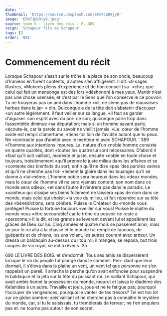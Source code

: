 ```yaml
---
date: ''
thumbnail: 'https://source.unsplash.com/EFm7JpD9jy8'
image: 'EFm7JpD9jy8.jpeg'
source: tome V - livre des rois - P. 389
reign: 'Schapour fils de Schapour'
tags: []
order: '001'
---
```


# Commencement du récit

Lorsque Schapour s’assit sur le trône à la place de son oncle, beaucoup d’Iraniens en’furent contents, d’autres s’en affligèrent. Il dit: «0 sages illustres, «Mobeds pleins d’expérience et de hon conseil l sa- «chez que celui qui fait un mensonge est dès lors «déshonoré à mes yeux. Mentir n’est pas une chose «sensée, et c’est par le Sens que l’on conserve le
ce pouvoir. Tu ne trouyeras pas un ami dans l’homme «vil; ne sème pas de mauvaises herbes dans le jar- « din. Quiconque a de la tête doit s’abstenir d’accuser
«un autre légèrement. Il faut veiller sur sa langue, «il faut se garder d’aiguiser. son esprit avec du poi- ce son; quiconque parle trop dans l’assemblée diminue «sa députation; mais si un homme savant parle, «écoute-le, car la parole du savoir ne vieillit jamais. «Le. cœur de l’homme avide est rempli d’amertume, «tiens-toi loin de l’avidité autant que tu peux. Ne «contracte pas d’amitié avec le menteur ni avec
SCHAPOUR. ’ 389 «l’homme aux intentions impures. La. nature d’un
«noble homme consiste en quatre qualités, dont
«toutes les quatre lui sont nécessaires. D’abord il
«faut qu’il soit vaillant, modeste et juste, ensuite
«noble en toute chose et toujours, troisièmement
«qu’il prenne le juste milieu dans les affaires et se
«contente des bienfaits du sort; enfin qu’il ne dise
«pas ’des paroles vaines et qu’il ne cherche pas l’ol-
«lement la gloire dans les louanges qu’il se donne à
«lui-même. L’homme noble sera heureux dans les
«deux mondes, mais le cœur de l’homme vil ne sera
«jamais content; son nom dans ce monde sera odieux,
«et dans l’autre il n’entrera pas dans le paradis. Le
«vaniteux qui dissipe ses biens follement ne laissera
«pas de nom dans ce monde, mais celui qui choisit
«la voie du milieu, et fait répandre sur sa tête des «bénédictions, sera célébré. Puisse le Créateur du
«monde vous protéger! Puisse la fortune toujours «veiller sur vous! Puisse le maître du monde nous «être secourable! car le trône du pouvoir ne reste à «personne.» Il le dit, et les grands se levèrent devant lui et appelèrent les grâces de Dieu sur lui.
Cinq années et quatre mois se passèrent ainsi; mais un jour le roi alla à la chasse et le monde fut rempli de faucons, de guépards et de chiens, les uns
volant, les autres courant avec ardeur. Un dressa un baldaquin au-dessus du litdu roi; il mangea, se reposa, but trois coupes de vin royal, se mit à rêver
v. 3h

690 LE’LIVRE DES BOIS.
et s’endormit. Tous ses amis se dispersèrent lorsque
le roi du peuple fut plongé dans le sommeil. Pen- dant que leroi dormait, il s’éleva dans la plaine un
vent, un vent tel que personne ne s’en rappelait un pareil. Il arracha la perche qu’on avait enfoncée
pour suspendre le baldaquin et la jeta sur la tête du puissant roi. Le vaillant Schapour, qui avait ambis tionné la possession du monde, mourut et laissa le diadème des Keïanides à un autre. Travaille et jouis,
joue et ne te fatigue pas; pourquoi t’occuper de vengeances, pourquoi le vanter de tes trésors? Tel est ton lot sur ce globe sombre; seis’vaillant et ne cherche pas à connaître le mystère du monde, car,
si tu le saisissais, tu tremblerais de terreur; ne t’en enquiers pas et. ne tourne pas autour de son secret.
